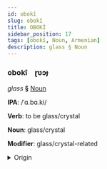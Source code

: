 ```yaml
---
id: obokî
slug: obokî
title: OBOKÎ
sidebar_position: 17
tags: [obokî, Noun, Armenian]
description: glass § Noun
---
```


### obokî&emsp;<span kind="abugida">ɽʋɔɟ</span>

*glass* **§** [Noun](../../tags/Noun)

**IPA**: /ˈɑ.bɑ.ki/

**Verb**: to be glass/crystal

**Noun**: glass/crystal

**Modifier**: glass/crystal-related

<details>
    <summary>Origin</summary>
    Armenian ապակի apaki [ɑpɑˈki]<br/>
    <em>Armenian Language Family</em>
</details>